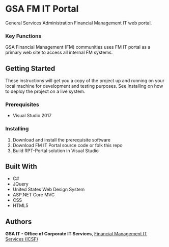 # GSA FM IT Portal
General Services Administration Financial Management IT web portal. 

### Key Functions 
GSA Financial Management (FM) communities uses FM IT portal as a primary web site to access all internal FM systems.

## Getting Started
These instructions will get you a copy of the project up and running on your local machine for development and testing purposes. See Installing on how to deploy the project on a live system.

### Prerequisites
- Visual Studio 2017

### Installing
1. Download and install the prerequisite software
2. Download FM IT Portal source code or folk this repo
3. Build RPT-Portal solution in Visual Studio

## Built With
- C#
- JQuery
- United States Web Design System
- ASP.NET Core MVC
- CSS
- HTML5

## Authors

**GSA IT - Office of Corporate IT Services**, [Financial Management IT Services (ICSF)](https://github.com/orgs/GSA/teams/corporate-it-services/members)

